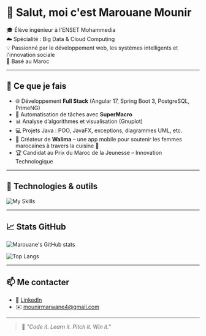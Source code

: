# 👋 Salut, moi c'est Marouane Mounir

🎓 Élève ingénieur à l'ENSET Mohammedia  
☁️ Spécialité : Big Data & Cloud Computing  
💡 Passionné par le développement web, les systèmes intelligents et l'innovation sociale  
📍 Basé au Maroc

---

## 🚀 Ce que je fais

- 🌐 Développement **Full Stack** (Angular 17, Spring Boot 3, PostgreSQL, PrimeNG)
- 🔁 Automatisation de tâches avec **SuperMacro**
- 📊 Analyse d’algorithmes et visualisation (Gnuplot)
- 💻 Projets Java : POO, JavaFX, exceptions, diagrammes UML, etc.
- 📱 Créateur de **Walima** – une app mobile pour soutenir les femmes marocaines à travers la cuisine 🥘
- 🏆 Candidat au Prix du Maroc de la Jeunesse – Innovation Technologique

---

## 🧠 Technologies & outils

![My Skills](https://skillicons.dev/icons?i=java,angular,spring,postgresql,html,css,js,python,github,git,linux)

---

## 📈 Stats GitHub

![Marouane's GitHub stats](https://github-readme-stats.vercel.app/api?username=Marouanemounir&show_icons=true&theme=tokyonight)

![Top Langs](https://github-readme-stats.vercel.app/api/top-langs/?username=Marouanemounir&layout=compact&theme=tokyonight)

---

## 📫 Me contacter

- 💼 [LinkedIn](https://www.linkedin.com/in/marouane-mounir) 
- ✉️ mounirmarwane4@gmail.com

---

> 🎯 *"Code it. Learn it. Pitch it. Win it."*
